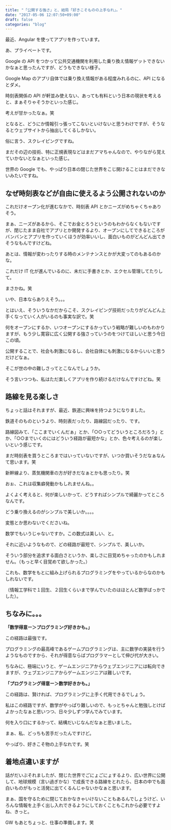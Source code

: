 ```yaml
---
title: "「公開する強さ」と、結局「好きこそものの上手なれ」。"
date: "2017-05-06 12:07:50+09:00"
draft: false
categories: "blog"
---
```

最近、Angular を使ってアプリを作っています。

あ、プライベートです。

Google の API をつかって公共交通機関を利用した乗り換え情報ゲットできないかなぁと思ったんですが、どうもできない様子。

Google Map のアプリ自体では乗り換え情報がある程度みれるのに、API になるとダメ。

時刻表関係の API が軒並み使えない、あっても有料という日本の現状を考えると、まぁそりゃそうかといった感じ。

考えが甘かったなぁ。笑

となると、どうにか情報引っ張ってこないといけないと思うわけですが、そうなるとウェブサイトから抽出してくるしかない。

俗に言う、スクレイピングですね。

まだその辺の技術、特に正規表現などはまだアマちゃんなので、やりながら覚えていかないとなぁといった感じ。

世界の Google でも、やっぱり日本の閉じた世界をこじ開けることはまだできないみたいですね。

## なぜ時刻表などが自由に使えるよう公開されないのか

これだけオープン化が進むなかで、時刻表 API とかニーズがめちゃくちゃありそう。

まぁ、ニーズがあるから、そこでお金とろうというのもわからなくもないですが、閉じたまま自社でアプリとか開発するより、オープンにしてできるところがバンバンとアプリを作っていくほうが効率いいし、面白いものがどんどん出てきそうなもんですけどね。

あとは、情報が変わったりする時のメンテナンスとかが大変ってのもあるのかな。

これだけ IT 化が進んでいるのに、未だに手書きとか、エクセル管理してたりして。

まさかね。笑

いや、日本ならありえそう。。。

とはいえ、そういうなかだからこそ、スクレイピング技術だったりがどんどん上手くなっていく人がいるのも事実な訳で。笑

何をオープンにするか、いつオープンにするかっていう戦略が難しいのもわかりますが、もう少し寛容に広く公開する強さっていうのをつけてほしいと思う今日この頃。

公開することで、社会も刺激になるし、会社自体にも刺激になるからいいと思うだけどなぁ。

そこが世の中の難しさってとこなんでしょうか。

そう言いつつも、私はただ楽しくアプリを作り続けるだけなんですけどね。笑

## 路線を見る楽しさ

ちょっと話はそれますが、最近、鉄道に興味を持つようになりました。

鉄道そのものというより、時刻表だったり、路線図だったり、です。

路線図みて、「ここまでいくんだぁ」とか、「○○ってどういうところだろう」とか、「○○までいくのにはどういう経路が最短かな」とか、色々考えるのが楽しいという感じです。

まだ時刻表を買うところまではいっていないですが、いつか買いそうだなぁなんて思います。笑

新幹線より、蒸気機関車の方が好きだなぁとかも思ったり。笑

おぉ、これは収集癖発動かもしれませんね。。

よくよく考えると、何が楽しいかって、どうすればシンプルで綺麗かってところなんです。

どう乗り換えるのがシンプルで美しいか。。。。

変態とか思わないでくださいね。

数学でもいうじゃないですか。この数式は美しい、と。

それに近いようなもので、どの経路が最短で、シンプルで、美しいか。

そういう部分を追求する面白さというか、楽しさに目覚めちゃったのかもしれません。（もっと早く目覚めて欲しかった。）

これも、数学をもとに組み上げられるプログラミングをやっているからなのかもしれないです。

（情報工学科で１回生、２回生くらいまで学んでいたのはほとんど数学ばっかでした）。

## ちなみに。。。

**「数学得意ー＞プログラミング好きかも。」**

この経路は最強です。

プログラミングの最高峰であるゲームプログラミングは、主に数学の実装を行うようなものですから、それが得意ならばプログラマーとして伸び代が大きい。

ちなみに、極端にいうと、ゲームエンジニアからウェブエンジニアには転向できますが、ウェブエンジニアからゲームエンジニアは難しいです。

**「プログラミング得意ー＞数学好きかも。」**

この経路は、賢ければ、プログラミングに上手く代用できるでしょう。

私はこの経路ですが、数学がやっぱり難しいので、もっとちゃんと勉強しとけばよかったなぁと思いつつ、日々少しずつ学んでみています。

何を入り口にするかって、結構だいじなんだなぁと思いました。

まぁ、私、どっちも苦手だったんですけど。

やっぱり、好きこそ物の上手なれです。笑

## 着地点違いますが

話がだいぶそれましたが、閉じた世界でごにょごにょするより、広い世界に公開して、地球規模（言い過ぎかな）で成長できる路線をとれたら、日本の中でも面白いものがもっと活発に出てくるんじゃないかなぁと思います。

まぁ、国を守るために閉じておかなきゃいけないこともあるんでしょうけど、いろんな情報を上手く出し入れできるようにしておくこともこれから必要ですよね、きっと。

GW もあとちょっと、仕事の準備します。笑